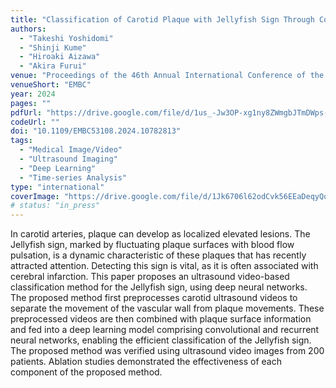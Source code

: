 ```yaml
---
title: "Classification of Carotid Plaque with Jellyfish Sign Through Convolutional and Recurrent Neural Networks Utilizing Plaque Surface Edges"
authors:
  - "Takeshi Yoshidomi"
  - "Shinji Kume"
  - "Hiroaki Aizawa"
  - "Akira Furui"
venue: "Proceedings of the 46th Annual International Conference of the IEEE Engineering in Medicine & Biology Society (EMBC2024)"
venueShort: "EMBC"
year: 2024
pages: ""
pdfUrl: "https://drive.google.com/file/d/1us_-Jw3OP-xg1ny8ZWmgbJTmDWps-iqN/view?usp=sharing"
codeUrl: ""
doi: "10.1109/EMBC53108.2024.10782813"
tags:
  - "Medical Image/Video"
  - "Ultrasound Imaging"
  - "Deep Learning"
  - "Time-series Analysis"
type: "international"
coverImage: "https://drive.google.com/file/d/1Jk6706l62odCvk56EEaDeqyQqXUt8TBU/view?usp=sharing" 
# status: "in_press"
---
```

In carotid arteries, plaque can develop as localized elevated lesions. The Jellyfish sign, marked by fluctuating plaque surfaces with blood flow pulsation, is a dynamic characteristic of these plaques that has recently attracted attention. Detecting this sign is vital, as it is often associated with cerebral infarction. This paper proposes an ultrasound video-based classification method for the Jellyfish sign, using deep neural networks. The proposed method first preprocesses carotid ultrasound videos to separate the movement of the vascular wall from plaque movements. These preprocessed videos are then combined with plaque surface information and fed into a deep learning model comprising convolutional and recurrent neural networks, enabling the efficient classification of the Jellyfish sign. The proposed method was verified using ultrasound video images from 200 patients. Ablation studies demonstrated the effectiveness of each component of the proposed method.
